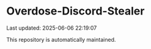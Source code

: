 # Overdose-Discord-Stealer

Last updated: 2025-06-06 22:19:07

This repository is automatically maintained.
